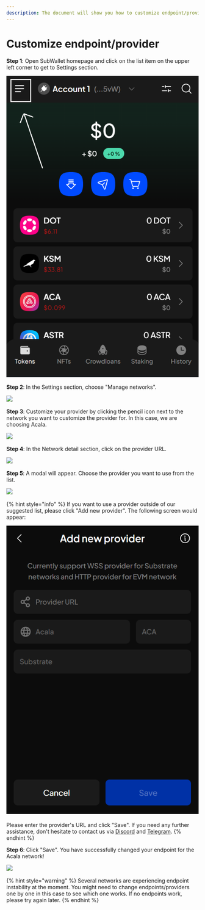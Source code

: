 ```yaml
---
description: The document will show you how to customize endpoint/provider on SubWallet.
---
```


# Customize endpoint/provider

**Step 1**: Open SubWallet homepage and click on the list item on the upper left corner to get to Settings section.

![](<../.gitbook/assets/image (1432).png>)

**Step 2**: In the Settings section, choose "Manage networks".

![](https://files.gitbook.com/v0/b/gitbook-x-prod.appspot.com/o/spaces%2F2zseowhOCGE5xsJFb2z5%2Fuploads%2F4YiRWLRzMgJRHDGvJ1Dh%2FScreenshot\_35.png?alt=media\&token=1f520c04-6313-4565-b722-6d36ced07f75)

**Step 3**: Customize your provider by clicking the pencil icon next to the network you want to customize the provider for. In this case, we are choosing Acala.&#x20;

![](https://files.gitbook.com/v0/b/gitbook-x-prod.appspot.com/o/spaces%2F2zseowhOCGE5xsJFb2z5%2Fuploads%2FOwsnyig6M2mMtEwbHPd3%2FScreenshot\_14.png?alt=media\&token=7cd1c2b9-fb5c-430b-9017-1bb00f98eaa6)

**Step 4**: In the Network detail section, click on the provider URL.

![](https://files.gitbook.com/v0/b/gitbook-x-prod.appspot.com/o/spaces%2F2zseowhOCGE5xsJFb2z5%2Fuploads%2Ft2v0Ea8nKPgWq4f3fSQC%2FScreenshot\_39.png?alt=media\&token=5a720280-79f4-4efc-922c-d78437b31dae)

**Step 5**: A modal will appear. Choose the provider you want to use from the list.

![](https://files.gitbook.com/v0/b/gitbook-x-prod.appspot.com/o/spaces%2F2zseowhOCGE5xsJFb2z5%2Fuploads%2Fuemk7yUjVi8P09djqAvx%2FScreenshot\_15.png?alt=media\&token=acb53949-01f9-47c7-a3e3-66cbbb8ce905)

{% hint style="info" %}
If you want to use a provider outside of our suggested list, please click "Add new provider". The following screen would appear:

![](<../.gitbook/assets/image (962).png>)\
\
Please enter the provider's URL and click "Save". If you need any further assistance, don't hesitate to contact us via [Discord](https://discord.gg/CvVewvApry) and [Telegram](https://t.me/subwallet).
{% endhint %}

**Step 6**: Click "Save". You have successfully changed your endpoint for the Acala network!

![](https://files.gitbook.com/v0/b/gitbook-x-prod.appspot.com/o/spaces%2F2zseowhOCGE5xsJFb2z5%2Fuploads%2FaVakV95HU7evPoYR6X34%2FScreenshot\_13.png?alt=media\&token=95491873-4e92-4479-9269-9b771f7883ff)

{% hint style="warning" %}
Several networks are experiencing endpoint instability at the moment. You might need to change endpoints/providers one by one in this case to see which one works. If no endpoints work, please try again later.
{% endhint %}
